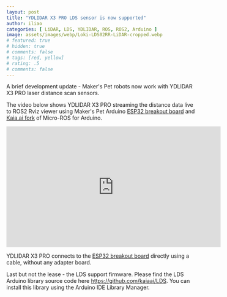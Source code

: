 ```yaml
---
layout: post
title: "YDLIDAR X3 PRO LDS sensor is now supported"
author: iliao
categories: [ LiDAR, LDS, YDLIDAR, ROS, ROS2, Arduino ]
image: assets/images/webp/Loki-LDS02RR-LiDAR-cropped.webp
# featured: true
# hidden: true
# comments: false
# tags: [red, yellow]
# rating: .5
# comments: false
---
```

A brief development update - Maker's Pet robots now work with YDLIDAR X3 PRO laser distance scan sensors.

The video below shows YDLIDAR X3 PRO streaming the distance data live to ROS2 Rviz viewer using Maker's Pet Arduino [ESP32 breakout board](https://github.com/makerspet/pcb/) and [Kaia.ai fork](https://github.com/kaiaai/micro_ros_arduino_kaiaai) of Micro-ROS for Arduino.

<div class="text-center">
<iframe width="560" height="315" src="https://www.youtube.com/embed/_VuRCiO55gA" title="YouTube video player" frameborder="0" allow="accelerometer; autoplay; clipboard-write; encrypted-media; gyroscope; picture-in-picture; web-share" allowfullscreen></iframe>
</div>

YDLIDAR X3 PRO connects to the [ESP32 breakout board](https://github.com/makerspet/pcb/) directly using a cable, without any adapter board.

Last but not the lease - the LDS support firmware. Please find the LDS Arduino library source code here https://github.com/kaiaai/LDS. You can install this library using the Arduino IDE Library Manager.